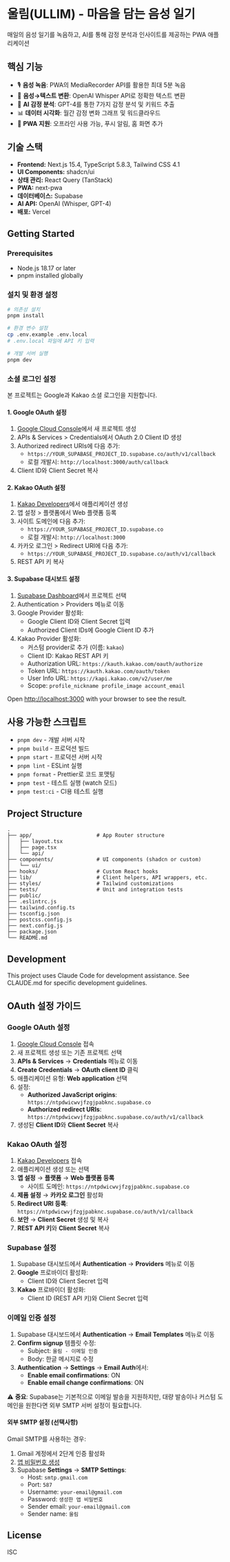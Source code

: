 # 울림(ULLIM) - 마음을 담는 음성 일기

매일의 음성 일기를 녹음하고, AI를 통해 감정 분석과 인사이트를 제공하는 PWA 애플리케이션

## 핵심 기능

- 🎙️ **음성 녹음**: PWA의 MediaRecorder API를 활용한 최대 5분 녹음
- 🔄 **음성→텍스트 변환**: OpenAI Whisper API로 정확한 텍스트 변환
- 🤖 **AI 감정 분석**: GPT-4를 통한 7가지 감정 분석 및 키워드 추출
- 📊 **데이터 시각화**: 월간 감정 변화 그래프 및 워드클라우드
- 📱 **PWA 지원**: 오프라인 사용 가능, 푸시 알림, 홈 화면 추가

## 기술 스택

- **Frontend:** Next.js 15.4, TypeScript 5.8.3, Tailwind CSS 4.1
- **UI Components:** shadcn/ui
- **상태 관리:** React Query (TanStack)
- **PWA:** next-pwa
- **데이터베이스:** Supabase
- **AI API:** OpenAI (Whisper, GPT-4)
- **배포:** Vercel

## Getting Started

### Prerequisites

- Node.js 18.17 or later
- pnpm installed globally

### 설치 및 환경 설정

```bash
# 의존성 설치
pnpm install

# 환경 변수 설정
cp .env.example .env.local
# .env.local 파일에 API 키 입력

# 개발 서버 실행
pnpm dev
```

### 소셜 로그인 설정

본 프로젝트는 Google과 Kakao 소셜 로그인을 지원합니다.

#### 1. Google OAuth 설정

1. [Google Cloud Console](https://console.cloud.google.com/)에서 새 프로젝트 생성
2. APIs & Services > Credentials에서 OAuth 2.0 Client ID 생성
3. Authorized redirect URIs에 다음 추가:
   - `https://YOUR_SUPABASE_PROJECT_ID.supabase.co/auth/v1/callback`
   - 로컬 개발시: `http://localhost:3000/auth/callback`
4. Client ID와 Client Secret 복사

#### 2. Kakao OAuth 설정

1. [Kakao Developers](https://developers.kakao.com/)에서 애플리케이션 생성
2. 앱 설정 > 플랫폼에서 Web 플랫폼 등록
3. 사이트 도메인에 다음 추가:
   - `https://YOUR_SUPABASE_PROJECT_ID.supabase.co`
   - 로컬 개발시: `http://localhost:3000`
4. 카카오 로그인 > Redirect URI에 다음 추가:
   - `https://YOUR_SUPABASE_PROJECT_ID.supabase.co/auth/v1/callback`
5. REST API 키 복사

#### 3. Supabase 대시보드 설정

1. [Supabase Dashboard](https://app.supabase.com/)에서 프로젝트 선택
2. Authentication > Providers 메뉴로 이동
3. Google Provider 활성화:
   - Google Client ID와 Client Secret 입력
   - Authorized Client IDs에 Google Client ID 추가
4. Kakao Provider 활성화:
   - 커스텀 provider로 추가 (이름: `kakao`)
   - Client ID: Kakao REST API 키
   - Authorization URL: `https://kauth.kakao.com/oauth/authorize`
   - Token URL: `https://kauth.kakao.com/oauth/token`
   - User Info URL: `https://kapi.kakao.com/v2/user/me`
   - Scope: `profile_nickname profile_image account_email`

Open [http://localhost:3000](http://localhost:3000) with your browser to see the result.

## 사용 가능한 스크립트

- `pnpm dev` - 개발 서버 시작
- `pnpm build` - 프로덕션 빌드
- `pnpm start` - 프로덕션 서버 시작
- `pnpm lint` - ESLint 실행
- `pnpm format` - Prettier로 코드 포맷팅
- `pnpm test` - 테스트 실행 (watch 모드)
- `pnpm test:ci` - CI용 테스트 실행

## Project Structure

```
.
├── app/                     # App Router structure
│   ├── layout.tsx
│   ├── page.tsx
│   └── api/
├── components/              # UI components (shadcn or custom)
│   └── ui/
├── hooks/                   # Custom React hooks
├── lib/                     # Client helpers, API wrappers, etc.
├── styles/                  # Tailwind customizations
├── tests/                   # Unit and integration tests
├── public/
├── .eslintrc.js
├── tailwind.config.ts
├── tsconfig.json
├── postcss.config.js
├── next.config.js
├── package.json
└── README.md
```

## Development

This project uses Claude Code for development assistance. See CLAUDE.md for specific development guidelines.

## OAuth 설정 가이드

### Google OAuth 설정

1. [Google Cloud Console](https://console.cloud.google.com/) 접속
2. 새 프로젝트 생성 또는 기존 프로젝트 선택
3. **APIs & Services** → **Credentials** 메뉴로 이동
4. **Create Credentials** → **OAuth client ID** 클릭
5. 애플리케이션 유형: **Web application** 선택
6. 설정:
   - **Authorized JavaScript origins**: `https://ntpdwicwvjfzgjpabknc.supabase.co`
   - **Authorized redirect URIs**: `https://ntpdwicwvjfzgjpabknc.supabase.co/auth/v1/callback`
7. 생성된 **Client ID**와 **Client Secret** 복사

### Kakao OAuth 설정

1. [Kakao Developers](https://developers.kakao.com/) 접속
2. 애플리케이션 생성 또는 선택
3. **앱 설정** → **플랫폼** → **Web 플랫폼 등록**
   - 사이트 도메인: `https://ntpdwicwvjfzgjpabknc.supabase.co`
4. **제품 설정** → **카카오 로그인** 활성화
5. **Redirect URI 등록**: `https://ntpdwicwvjfzgjpabknc.supabase.co/auth/v1/callback`
6. **보안** → **Client Secret** 생성 및 복사
7. **REST API 키**와 **Client Secret** 복사

### Supabase 설정

1. Supabase 대시보드에서 **Authentication** → **Providers** 메뉴로 이동
2. **Google** 프로바이더 활성화:
   - Client ID와 Client Secret 입력
3. **Kakao** 프로바이더 활성화:
   - Client ID (REST API 키)와 Client Secret 입력

### 이메일 인증 설정

1. Supabase 대시보드에서 **Authentication** → **Email Templates** 메뉴로 이동
2. **Confirm signup** 템플릿 수정:
   - Subject: `울림 - 이메일 인증`
   - Body: 한글 메시지로 수정
3. **Authentication** → **Settings** → **Email Auth**에서:
   - **Enable email confirmations**: ON
   - **Enable email change confirmations**: ON

⚠️ **중요**: Supabase는 기본적으로 이메일 발송을 지원하지만, 대량 발송이나 커스텀 도메인을 원한다면 외부 SMTP 서버 설정이 필요합니다.

#### 외부 SMTP 설정 (선택사항)

Gmail SMTP를 사용하는 경우:
1. Gmail 계정에서 2단계 인증 활성화
2. [앱 비밀번호 생성](https://myaccount.google.com/apppasswords)
3. Supabase **Settings** → **SMTP Settings**:
   - Host: `smtp.gmail.com`
   - Port: `587`
   - Username: `your-email@gmail.com`  
   - Password: `생성한 앱 비밀번호`
   - Sender email: `your-email@gmail.com`
   - Sender name: `울림`

## License

ISC